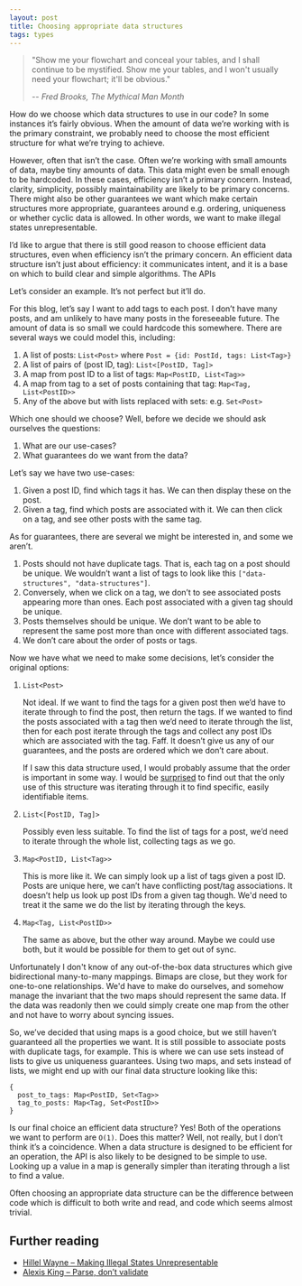 ```yaml
---
layout: post
title: Choosing appropriate data structures
tags: types
---
```


> "Show me your flowchart and conceal your tables, and I shall continue to be mystified. Show me your tables, and I won't usually need your flowchart; it'll be obvious."
>
> -- *Fred Brooks, The Mythical Man Month*

<!-- begin_excerpt -->
How do we choose which data structures to use in our code? In some instances it’s fairly obvious. When the amount of data we’re working with is the primary constraint, we probably need to choose the most efficient structure for what we’re trying to achieve.
<!-- end_excerpt -->

However, often that isn’t the case. Often we’re working with small amounts of data, maybe tiny amounts of data. This data might even be small enough to be hardcoded. In these cases, efficiency isn’t a primary concern. Instead, clarity, simplicity, possibly maintainability are likely to be primary concerns. There might also be other guarantees we want which make certain structures more appropriate, guarantees around e.g. ordering, uniqueness or whether cyclic data is allowed. In other words, we want to make illegal states unrepresentable.

I’d like to argue that there is still good reason to choose efficient data structures, even when efficiency isn’t the primary concern. An efficient data structure isn’t just about efficiency: it communicates intent, and it is a base on which to build clear and simple algorithms. The APIs

Let’s consider an example. It’s not perfect but it’ll do.

For this blog, let’s say I want to add tags to each post. I don’t have many posts, and am unlikely to have many posts in the foreseeable future. The amount of data is so small we could hardcode this somewhere. There are several ways we could model this, including:

1. A list of posts: `List<Post>` where `Post = {id: PostId, tags: List<Tag>}`
2. A list of pairs of (post ID, tag): `List<[PostID, Tag]>`
3. A map from post ID to a list of tags: `Map<PostID, List<Tag>>`
4. A map from tag to a set of posts containing that tag: `Map<Tag, List<PostID>>`
5. Any of the above but with lists replaced with sets: e.g. `Set<Post>`

Which one should we choose? Well, before we decide we should ask ourselves the questions:

1. What are our use-cases?
2. What guarantees do we want from the data?

Let’s say we have two use-cases:

1. Given a post ID, find which tags it has. We can then display these on the post.
2. Given a tag, find which posts are associated with it. We can then click on a tag, and see other posts with the same tag.

As for guarantees, there are several we might be interested in, and some we aren’t.

1. Posts should not have duplicate tags. That is, each tag on a post should be unique. We wouldn’t want a list of tags to look like this `["data-structures", "data-structures"]`.
2. Conversely, when we click on a tag, we don’t to see associated posts appearing more than ones. Each post associated with a given tag should be unique.
3. Posts themselves should be unique. We don’t want to be able to represent the same post more than once with different associated tags.
4. We don’t care about the order of posts or tags.

Now we have what we need to make some decisions, let’s consider the original options:

1. `List<Post>`

    Not ideal. If we want to find the tags for a given post then we’d have to iterate through to find the post, then return the tags. If we wanted to find the posts associated with a tag then we’d need to iterate through the list, then for each post iterate through the tags and collect any post IDs which are associated with the tag. Faff. It doesn’t give us any of our guarantees, and the posts are ordered which we don’t care about.

    If I saw this data structure used, I would probably assume that the order is important in some way. I would be [surprised](https://en.wikipedia.org/wiki/Principle_of_least_astonishment) to find out that the only use of this structure was iterating through it to find specific, easily identifiable items.

2. `List<[PostID, Tag]>`

    Possibly even less suitable. To find the list of tags for a post, we’d need to iterate through the whole list, collecting tags as we go.

3. `Map<PostID, List<Tag>>`

    This is more like it. We can simply look up a list of tags given a post ID. Posts are unique here, we can’t have conflicting post/tag associations. It doesn’t help us look up post IDs from a given tag though. We'd need to treat it the same we do the list by iterating through the keys.

4. `Map<Tag, List<PostID>>`

    The same as above, but the other way around. Maybe we could use both, but it would be possible for them to get out of sync.

Unfortunately I don't know of any out-of-the-box data structures which give bidirectional many-to-many mappings. Bimaps are close, but they work for one-to-one relationships. We'd have to make do ourselves, and somehow manage the invariant that the two maps should represent the same data. If the data was readonly then we could simply create one map from the other and not have to worry about syncing issues.

So, we’ve decided that using maps is a good choice, but we still haven’t guaranteed all the properties we want. It is still possible to associate posts with duplicate tags, for example. This is where we can use sets instead of lists to give us uniqueness guarantees. Using two maps, and sets instead of lists, we might end up with our final data structure looking like this:

```tsx
{
  post_to_tags: Map<PostID, Set<Tag>>
  tag_to_posts: Map<Tag, Set<PostID>>
}
```

Is our final choice an efficient data structure? Yes! Both of the operations we want to perform are `O(1)`. Does this matter? Well, not really, but I don’t think it’s a coincidence. When a data structure is designed to be efficient for an operation, the API is also likely to be designed to be simple to use. Looking up a value in a map is generally simpler than iterating through a list to find a value.

Often choosing an appropriate data structure can be the difference between code which is difficult to both write and read, and code which seems almost trivial.

## Further reading

- [Hillel Wayne – Making Illegal States Unrepresentable](https://buttondown.email/hillelwayne/archive/making-illegal-states-unrepresentable/)
- [Alexis King – Parse, don’t validate](https://lexi-lambda.github.io/blog/2019/11/05/parse-don-t-validate/)
